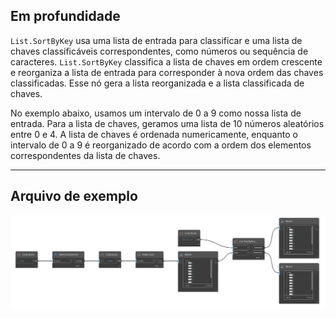 ## Em profundidade
`List.SortByKey` usa uma lista de entrada para classificar e uma lista de chaves classificáveis correspondentes, como números ou sequência de caracteres. `List.SortByKey` classifica a lista de chaves em ordem crescente e reorganiza a lista de entrada para corresponder à nova ordem das chaves classificadas. Esse nó gera a lista reorganizada e a lista classificada de chaves.

No exemplo abaixo, usamos um intervalo de 0 a 9 como nossa lista de entrada. Para a lista de chaves, geramos uma lista de 10 números aleatórios entre 0 e 4. A lista de chaves é ordenada numericamente, enquanto o intervalo de 0 a 9 é reorganizado de acordo com a ordem dos elementos correspondentes da lista de chaves.
___
## Arquivo de exemplo

![List.SortByKey](./DSCore.List.SortByKey_img.jpg)
